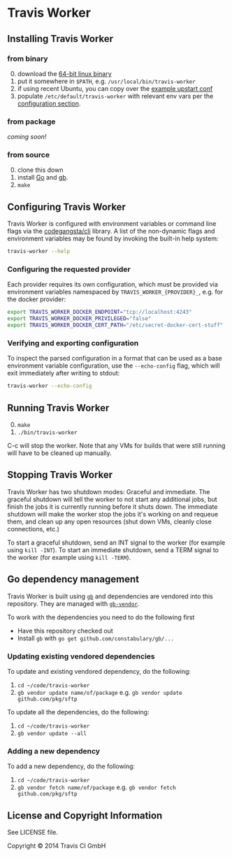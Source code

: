 # Travis Worker

## Installing Travis Worker

### from binary

0. download the [64-bit linux
   binary](https://travis-worker-artifacts.s3.amazonaws.com/travis-ci/worker/172/172.1/build/linux/amd64/travis-worker)
0. put it somewhere in `$PATH`, e.g. `/usr/local/bin/travis-worker`
0. if using recent Ubuntu, you can copy over the [example upstart
   conf](./travis-worker-upstart-example.conf)
0. populate `/etc/default/travis-worker` with relevant env vars per the
   [configuration section](#configuring-travis-worker).

### from package

*coming soon!*

### from source
0. clone this down
0. install [Go](http://golang.org) and [gb](https://github.com/constabulary/gb).
0. `make`

## Configuring Travis Worker

Travis Worker is configured with environment variables or command line flags via
the [codegangsta/cli](https://github.com/codegangsta/cli) library.  A list of
the non-dynamic flags and environment variables may be found by invoking the
built-in help system:

``` bash
travis-worker --help
```

### Configuring the requested provider

Each provider requires its own configuration, which must be provided via
environment variables namespaced by `TRAVIS_WORKER_{PROVIDER}_`, e.g. for the
docker provider:

``` bash
export TRAVIS_WORKER_DOCKER_ENDPOINT="tcp://localhost:4243"
export TRAVIS_WORKER_DOCKER_PRIVILEGED="false"
export TRAVIS_WORKER_DOCKER_CERT_PATH="/etc/secret-docker-cert-stuff"
```

### Verifying and exporting configuration

To inspect the parsed configuration in a format that can be used as a base
environment variable configuration, use the `--echo-config` flag, which will
exit immediately after writing to stdout:

``` bash
travis-worker --echo-config
```


## Running Travis Worker

0. `make`
0. `./bin/travis-worker`

C-c will stop the worker. Note that any VMs for builds that were still running
will have to be cleaned up manually.

## Stopping Travis Worker

Travis Worker has two shutdown modes: Graceful and immediate. The graceful
shutdown will tell the worker to not start any additional jobs, but finish the
jobs it is currently running before it shuts down. The immediate shutdown will
make the worker stop the jobs it's working on and requeue them, and clean up any
open resources (shut down VMs, cleanly close connections, etc.)

To start a graceful shutdown, send an INT signal to the worker (for example
using `kill -INT`). To start an immediate shutdown, send a TERM signal to the
worker (for example using `kill -TERM`).

## Go dependency management

Travis Worker is built using [`gb`](http://getgb.io) and dependencies
are vendored into this repository. They are managed with
[`gb-vendor`](http://godoc.org/github.com/constabulary/gb/cmd/gb-vendor).

To work with the dependencies you need to do the following first

- Have this repository checked out
- Install `gb` with `go get github.com/constabulary/gb/...`

### Updating existing vendored dependencies

To update and existing vendored dependency, do the following:

1. `cd ~/code/travis-worker`
2. `gb vendor update name/of/package` e.g. `gb vendor update github.com/pkg/sftp`

To update all the dependencies, do the following:

1. `cd ~/code/travis-worker`
2. `gb vendor update --all`

### Adding a new dependency

To add a new dependency, do the following:

1. `cd ~/code/travis-worker`
2. `gb vendor fetch name/of/package` e.g. `gb vendor fetch github.com/pkg/sftp`

## License and Copyright Information

See LICENSE file.

Copyright © 2014 Travis CI GmbH

